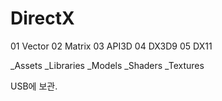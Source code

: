 # DirectX

01 Vector
02 Matrix
03 API3D
04 DX3D9
05 DX11

_Assets
_Libraries
_Models
_Shaders
_Textures

USB에 보관.
